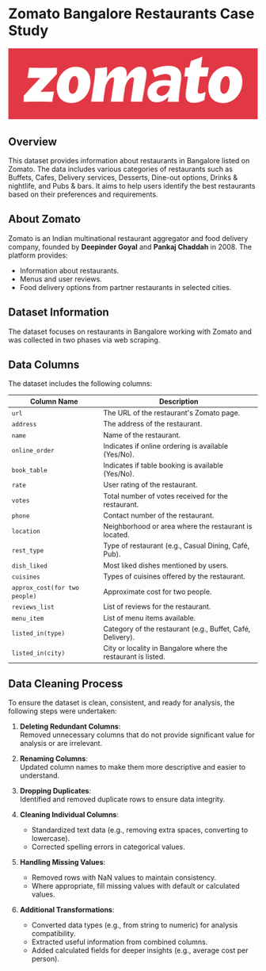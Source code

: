 # Zomato Bangalore Restaurants Case Study  

![Zomato](https://github.com/Shandeep-Raula/Zomato-Bangalore-Restaurants-Case-Study/blob/main/Zomato_logo.png)

## Overview  
This dataset provides information about restaurants in Bangalore listed on Zomato. The data includes various categories of restaurants such as Buffets, Cafes, Delivery services, Desserts, Dine-out options, Drinks & nightlife, and Pubs & bars. It aims to help users identify the best restaurants based on their preferences and requirements.  

## About Zomato  
Zomato is an Indian multinational restaurant aggregator and food delivery company, founded by **Deepinder Goyal** and **Pankaj Chaddah** in 2008. The platform provides:  
- Information about restaurants.  
- Menus and user reviews.  
- Food delivery options from partner restaurants in selected cities.  

## Dataset Information  
The dataset focuses on restaurants in Bangalore working with Zomato and was collected in two phases via web scraping.  

## Data Columns  
The dataset includes the following columns:  

| **Column Name**             | **Description**                                                                            |  
|------------------------------|--------------------------------------------------------------------------------------------|  
| `url`                        | The URL of the restaurant's Zomato page.                                                  |  
| `address`                    | The address of the restaurant.                                                            |  
| `name`                       | Name of the restaurant.                                                                   |  
| `online_order`               | Indicates if online ordering is available (Yes/No).                                       |  
| `book_table`                 | Indicates if table booking is available (Yes/No).                                         |  
| `rate`                       | User rating of the restaurant.                                                            |  
| `votes`                      | Total number of votes received for the restaurant.                                        |  
| `phone`                      | Contact number of the restaurant.                                                         |  
| `location`                   | Neighborhood or area where the restaurant is located.                                     |  
| `rest_type`                  | Type of restaurant (e.g., Casual Dining, Café, Pub).                                      |  
| `dish_liked`                 | Most liked dishes mentioned by users.                                                     |  
| `cuisines`                   | Types of cuisines offered by the restaurant.                                              |  
| `approx_cost(for two people)`| Approximate cost for two people.                                                           |  
| `reviews_list`               | List of reviews for the restaurant.                                                       |  
| `menu_item`                  | List of menu items available.                                                             |  
| `listed_in(type)`            | Category of the restaurant (e.g., Buffet, Café, Delivery).                                |  
| `listed_in(city)`            | City or locality in Bangalore where the restaurant is listed.                             |  
  

## Data Cleaning Process  
To ensure the dataset is clean, consistent, and ready for analysis, the following steps were undertaken:  

1. **Deleting Redundant Columns**:  
   Removed unnecessary columns that do not provide significant value for analysis or are irrelevant.  

2. **Renaming Columns**:  
   Updated column names to make them more descriptive and easier to understand.  

3. **Dropping Duplicates**:  
   Identified and removed duplicate rows to ensure data integrity.  

4. **Cleaning Individual Columns**:  
   - Standardized text data (e.g., removing extra spaces, converting to lowercase).  
   - Corrected spelling errors in categorical values.  

5. **Handling Missing Values**:  
   - Removed rows with NaN values to maintain consistency.  
   - Where appropriate, fill missing values with default or calculated values.  

6. **Additional Transformations**:  
   - Converted data types (e.g., from string to numeric) for analysis compatibility.  
   - Extracted useful information from combined columns.  
   - Added calculated fields for deeper insights (e.g., average cost per person).  
